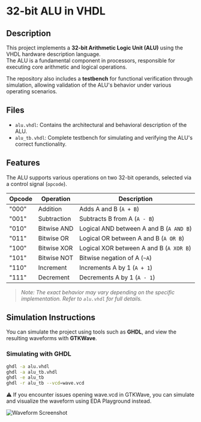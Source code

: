 # 32-bit ALU in VHDL

## Description

This project implements a **32-bit Arithmetic Logic Unit (ALU)** using the VHDL hardware description language.  
The ALU is a fundamental component in processors, responsible for executing core arithmetic and logical operations.

The repository also includes a **testbench** for functional verification through simulation, allowing validation of the ALU's behavior under various operating scenarios.

## Files

- `alu.vhdl`: Contains the architectural and behavioral description of the ALU.
- `alu_tb.vhdl`: Complete testbench for simulating and verifying the ALU's correct functionality.

## Features

The ALU supports various operations on two 32-bit operands, selected via a control signal (`opcode`).

| Opcode | Operation              | Description                           |
|--------|------------------------|---------------------------------------|
| "000"  | Addition               | Adds A and B (`A + B`)                |
| "001"  | Subtraction            | Subtracts B from A (`A - B`)          |
| "010"  | Bitwise AND            | Logical AND between A and B (`A AND B`) |
| "011"  | Bitwise OR             | Logical OR between A and B (`A OR B`)   |
| "100"  | Bitwise XOR            | Logical XOR between A and B (`A XOR B`) |
| "101"  | Bitwise NOT            | Bitwise negation of A (`~A`)          |
| "110"  | Increment              | Increments A by 1 (`A + 1`)           |
| "111"  | Decrement              | Decrements A by 1 (`A - 1`)           |

> *Note: The exact behavior may vary depending on the specific implementation. Refer to `alu.vhdl` for full details.*

## Simulation Instructions

You can simulate the project using tools such as **GHDL**, and view the resulting waveforms with **GTKWave**.

### Simulating with GHDL

```bash
ghdl -a alu.vhdl
ghdl -a alu_tb.vhdl
ghdl -e alu_tb
ghdl -r alu_tb --vcd=wave.vcd
```
⚠️ If you encounter issues opening wave.vcd in GTKWave, you can simulate and visualize the waveform using EDA Playground instead.

![Waveform Screenshot](https://github.com/user-attachments/assets/e1ec7cef-f2cc-4e95-9253-f3a123d1868c)

